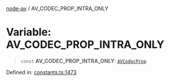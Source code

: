 [node-av](../globals.md) / AV\_CODEC\_PROP\_INTRA\_ONLY

# Variable: AV\_CODEC\_PROP\_INTRA\_ONLY

> `const` **AV\_CODEC\_PROP\_INTRA\_ONLY**: [`AVCodecProp`](../type-aliases/AVCodecProp.md)

Defined in: [constants.ts:1473](https://github.com/seydx/av/blob/f8631fc881b394300b1479f511d55cf1c370a87f/src/constants/constants.ts#L1473)
